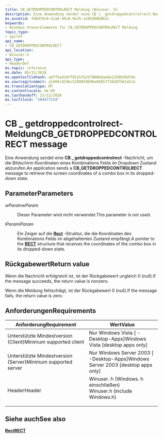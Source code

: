 ```yaml
---
title: CB_GETDROPPEDCONTROLRECT Meldung (Winuser. h)
description: Eine Anwendung sendet eine CB \_ getdroppedcontrolrect-Nachricht, um die Bildschirm Koordinaten eines Kombinations Felds im Dropdown Zustand abzurufen.
ms.assetid: fd8d78c0-e1a8-49c8-9e35-a105d00b863c
keywords:
- Windows-Steuerelemente für CB_GETDROPPEDCONTROLRECT Meldung
topic_type:
- apiref
api_name:
- CB_GETDROPPEDCONTROLRECT
api_location:
- Winuser.h
api_type:
- HeaderDef
ms.topic: reference
ms.date: 05/31/2018
ms.openlocfilehash: adff5ad10ff91557b2579006dae6e1258650d74e
ms.sourcegitcommit: a1494c819bc5200050696e66057f1020f5b142cb
ms.translationtype: MT
ms.contentlocale: de-DE
ms.lasthandoff: 12/12/2020
ms.locfileid: "104477334"
---
```

# <a name="cb_getdroppedcontrolrect-message"></a><span data-ttu-id="35a5d-104">CB \_ getdroppedcontrolrect-Meldung</span><span class="sxs-lookup"><span data-stu-id="35a5d-104">CB\_GETDROPPEDCONTROLRECT message</span></span>

<span data-ttu-id="35a5d-105">Eine Anwendung sendet eine **CB \_ getdroppedcontrolrect** -Nachricht, um die Bildschirm Koordinaten eines Kombinations Felds im Dropdown Zustand abzurufen.</span><span class="sxs-lookup"><span data-stu-id="35a5d-105">An application sends a **CB\_GETDROPPEDCONTROLRECT** message to retrieve the screen coordinates of a combo box in its dropped-down state.</span></span>

## <a name="parameters"></a><span data-ttu-id="35a5d-106">Parameter</span><span class="sxs-lookup"><span data-stu-id="35a5d-106">Parameters</span></span>

<dl> <dt>

<span data-ttu-id="35a5d-107">*wParam*</span><span class="sxs-lookup"><span data-stu-id="35a5d-107">*wParam*</span></span> 
</dt> <dd>

<span data-ttu-id="35a5d-108">Dieser Parameter wird nicht verwendet.</span><span class="sxs-lookup"><span data-stu-id="35a5d-108">This parameter is not used.</span></span>

</dd> <dt>

<span data-ttu-id="35a5d-109">*lParam*</span><span class="sxs-lookup"><span data-stu-id="35a5d-109">*lParam*</span></span> 
</dt> <dd>

<span data-ttu-id="35a5d-110">Ein Zeiger auf die [**Rect**](/previous-versions//dd162897(v=vs.85)) -Struktur, die die Koordinaten des Kombinations Felds im abgehaltenten Zustand empfängt.</span><span class="sxs-lookup"><span data-stu-id="35a5d-110">A pointer to the [**RECT**](/previous-versions//dd162897(v=vs.85)) structure that receives the coordinates of the combo box in its dropped-down state.</span></span>

</dd> </dl>

## <a name="return-value"></a><span data-ttu-id="35a5d-111">Rückgabewert</span><span class="sxs-lookup"><span data-stu-id="35a5d-111">Return value</span></span>

<span data-ttu-id="35a5d-112">Wenn die Nachricht erfolgreich ist, ist der Rückgabewert ungleich 0 (null).</span><span class="sxs-lookup"><span data-stu-id="35a5d-112">If the message succeeds, the return value is nonzero.</span></span>

<span data-ttu-id="35a5d-113">Wenn die Meldung fehlschlägt, ist der Rückgabewert 0 (null).</span><span class="sxs-lookup"><span data-stu-id="35a5d-113">If the message fails, the return value is zero.</span></span>

## <a name="requirements"></a><span data-ttu-id="35a5d-114">Anforderungen</span><span class="sxs-lookup"><span data-stu-id="35a5d-114">Requirements</span></span>



| <span data-ttu-id="35a5d-115">Anforderung</span><span class="sxs-lookup"><span data-stu-id="35a5d-115">Requirement</span></span> | <span data-ttu-id="35a5d-116">Wert</span><span class="sxs-lookup"><span data-stu-id="35a5d-116">Value</span></span> |
|-------------------------------------|----------------------------------------------------------------------------------------------------------|
| <span data-ttu-id="35a5d-117">Unterstützte Mindestversion (Client)</span><span class="sxs-lookup"><span data-stu-id="35a5d-117">Minimum supported client</span></span><br/> | <span data-ttu-id="35a5d-118">Nur Windows Vista \[ -Desktop-Apps\]</span><span class="sxs-lookup"><span data-stu-id="35a5d-118">Windows Vista \[desktop apps only\]</span></span><br/>                                                           |
| <span data-ttu-id="35a5d-119">Unterstützte Mindestversion (Server)</span><span class="sxs-lookup"><span data-stu-id="35a5d-119">Minimum supported server</span></span><br/> | <span data-ttu-id="35a5d-120">Nur Windows Server 2003 \[ -Desktop-Apps\]</span><span class="sxs-lookup"><span data-stu-id="35a5d-120">Windows Server 2003 \[desktop apps only\]</span></span><br/>                                                     |
| <span data-ttu-id="35a5d-121">Header</span><span class="sxs-lookup"><span data-stu-id="35a5d-121">Header</span></span><br/>                   | <dl> <span data-ttu-id="35a5d-122"><dt>Winuser. h (Windows. h einschließen)</dt></span><span class="sxs-lookup"><span data-stu-id="35a5d-122"><dt>Winuser.h (include Windows.h)</dt></span></span> </dl> |



## <a name="see-also"></a><span data-ttu-id="35a5d-123">Siehe auch</span><span class="sxs-lookup"><span data-stu-id="35a5d-123">See also</span></span>

<dl> <dt>

<span data-ttu-id="35a5d-124">[**Rect**](/previous-versions//dd162897(v=vs.85))</span><span class="sxs-lookup"><span data-stu-id="35a5d-124">[**RECT**](/previous-versions//dd162897(v=vs.85))</span></span>
</dt> </dl>

 

